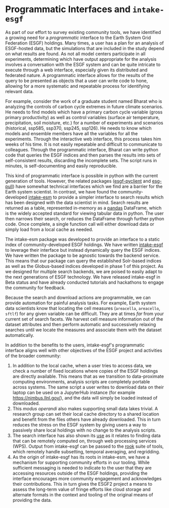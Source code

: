 # Programmatic Interfaces and `intake-esgf`

As part of our effort to survey existing community tools, we have identified a growing need for a *programmatic* interface to the Earth System Grid Federation (ESGF) holdings. Many times, a user has a plan for an analysis of ESGF-hosted data, but the simulations that are included in the study depend on what results are found. As not all model centers participate in all experiments, determining which have output appropriate for the analysis involves a conversation with the ESGF system and can be quite intricate to execute through a web interface, especially given its distributed and federated nature. A programmatic interface allows for the results of the query to be presented as objects that a user can write code to hone, allowing for a more systematic and repeatable process for identifying relevant data.

For example, consider the work of a graduate student named Bharat who is analyzing the controls of carbon cycle extremes in future climate scenarios. He needs to find models which have a primary carbon cycle variable (gross primary productivity) as well as control variables (surface air temperature, precipitation, soil moisture, etc.) for a number of experiments and scenarios (historical, ssp585, ssp370, ssp245, ssp126). He needs to know which models and ensemble members have all the variables for all the experiments. Through the interactive web interface, this process takes him weeks of his time. It is not easily repeatable and difficult to communicate to colleagues. Through the programmatic interface, Bharat can write python code that queries the ESGF indices and then parses the results into sets of self-consistent results, discarding the incomplete sets. The script runs in minutes, is self-documenting and easily reproducible.

This kind of programmatic interface is possible in python with the current generation of tools. However, the related packages ([esgf-pyclient](https://github.com/ESGF/esgf-pyclient) and [esg-pull](https://github.com/ESGF/esgf-download)) have somewhat technical interfaces which we find are a barrier for the Earth system scientist. In contrast, we have found the community-developed [intake-esm](https://github.com/intake/intake-esm) to provide a simpler interface to search results which has been designed with the data scientist in mind. Search results are returned as a table, represented in-memory as a [pandas](https://pandas.pydata.org/) DataFrame, which is the widely accepted standard for viewing tabular data in python. The user then narrows their search, or reduces the DataFrame through further python code. Once complete, a single function call will either download data or simply load from a local cache as needed. 

The intake-esm package was developed to provide an interface to a static index of community-developed ESGF holdings. We have written [intake-esgf](https://intake-esgf.readthedocs.io/en/latest/) to leverage their interface but instead dynamically query the ESGF indices. We have written the package to be agnostic towards the backend service. This means that our package can query the established Solr-based indices as well as the Globus-based indices developed in phase 1 of this project. As we designed for multiple search backends, we are poised to easily adapt to the next generations of ESGF technology. We have released intake-esgf in Beta status and have already conducted tutorials and hackathons to engage the community for feedback.

Because the search and download actions are programmable, we can provide automation for painful analysis tasks. For example, Earth system data scientists know that locating the cell measures (`areacella`, `areacello`, `sftlf`) for any given variable can be difficult. They are at times *far* from your current set of search facets. We harvest cell measure information out of the dataset attributes and then perform automatic and successively relaxing searches until we locate the measures and associate them with the dataset automatically. 

In addition to the benefits to the users, intake-esgf's programmatic interface aligns well with other objectives of the ESGF project and activities of the broader community:

1. In addition to the local cache, when a user tries to access data, we check a number of fixed locations where copies of the ESGF holdings are directly available. This means that as we transition to data-proximate computing environments, analysis scripts are completely portable across systems. The same script a user writes to download data on their laptop can be used on a JupyterHub instance (for example https://nimbus.llnl.gov/), and the data will simply be loaded instead of downloaded. 
2. This *modus operandi* also makes supporting small data lakes trivial. A research group can set their local cache directory to a shared location and benefit from the files others have already downloaded. This in turn reduces the stress on the ESGF system by giving users a way to passively share local holdings with no change to the analysis scripts.
3. The search interface has also shown its [use](https://projectpythia.org/esgf-cookbook/notebooks/ex-regrid-plot.html) as it relates to finding data that can be remotely computed on, through web processing services (WPS). Output from intake-esgf can be passed to the [rook](https://rook-wps.readthedocs.io/en/latest/) suite of tools, which remotely handle  subsetting, temporal averaging, and regridding.
4. As the origin of intake-esgf has its roots in intake-esm, we have a mechanism for supporting community efforts in our tooling. While sufficient messaging is needed to indicate to the user that they are accessing resources outside of the ESGF holdings, providing the interface encourages more community engagement and acknowledges their contributions. This in turn gives the ESGF2 project a means to assess the long-term value of fringe efforts like cloud storage and alternate formats in the context and tooling of the original means of providing the data.

